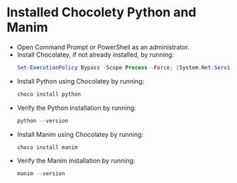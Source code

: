 # Installed Chocolety Python and Manim
- Open Command Prompt or PowerShell as an administrator.
- Install Chocolatey, if not already installed, by running:
  ```powershell
  Set-ExecutionPolicy Bypass -Scope Process -Force; [System.Net.ServicePointManager]::SecurityProtocol = [System.Net.ServicePointManager]::SecurityProtocol -bor 3072; iex ((New-Object System.Net.WebClient).DownloadString('https://community.chocolatey.org/install.ps1'))
  ```
- Install Python using Chocolatey by running:
  ```powershell
  choco install python
  ```
- Verify the Python installation by running:
  ```powershell
  python --version
  ```
- Install Manim using Chocolatey by running:
  ```powershell
  choco install manim
  ```
- Verify the Manim installation by running:
  ```powershell
  manim --version
  ```